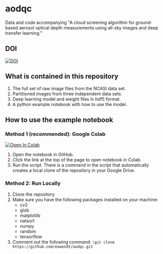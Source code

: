 # aodqc
Data and code accompanying "A cloud screening algorithm for ground-based aerosol optical depth measurements using all-sky images and deep transfer learning."

## DOI
[![DOI](https://zenodo.org/badge/472905349.svg)](https://zenodo.org/badge/latestdoi/472905349)

## What is contained in this repository
1. The full set of raw image files from the NCASI data set.
2. Partitioned images from three independent data sets.
3. Deep learning model and weight files in hdf5 format.
4. A python example notebook with how to use the model.

## How to use the example notebook
### Method 1 (recommended): Google Colab
[![Open In Colab](https://colab.research.google.com/assets/colab-badge.svg)](https://colab.research.google.com/github/googlecolab/colabtools/blob/master/notebooks/colab-github-demo.ipynb)
1. Open the notebook in GitHub.
2. Click the link at the top of the page to open notebook in Colab.
3. Run the script. There is a command in the script that automatically creates a local clone of the repository in your Google Drive.

### Method 2: Run Locally
1. Clone the repository
2. Make sure you have the following packages installed on your machine:
    * cv2
    * glob
    * matplotlib
    * natsort
    * numpy
    * random
    * tensorflow
3. Comment out the following command: ```!git clone https://github.com/eawendt/aodqc.git```
